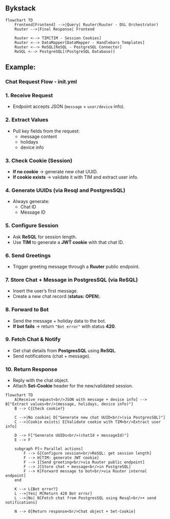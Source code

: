 ## Bykstack

```mermaid
flowchart TD
    Frontend[Frontend] -->|Query| Ruuter(Ruuter - DSL Orchestrator)
    Ruuter -->|Final Response| Frontend

    Ruuter <--> TIM[TIM - Session Cookies]
    Ruuter <--> DataMapper[DataMapper - Handlebars Templates]
    Ruuter <--> ReSQL[ReSQL - PostgreSQL Connector]
    ReSQL <--> PostgreSQL[(PostgreSQL Database)]
```

## Example:

### **Chat Request Flow - init.yml**

### 1. Receive Request
- Endpoint accepts JSON (`message` + `user/device` info).

### 2. Extract Values
- Pull key fields from the request:
  - message content  
  - holidays  
  - device info  

### 3. Check Cookie (Session)
- **If no cookie** → generate new chat UUID.  
- **If cookie exists** → validate it with TIM and extract user info.  

### 4. Generate UUIDs (via Resql and PostgresSQL)
- Always generate:
  - Chat ID  
  - Message ID  

### 5. Configure Session
- Ask **ReSQL** for session length.  
- Use **TIM** to generate a **JWT cookie** with that chat ID.  

### 6. Send Greetings
- Trigger greeting message through a **Ruuter** public endpoint.  

### 7. Store Chat + Message in PostgresSQL (via ReSQL)
- Insert the user’s first message.  
- Create a new chat record (**status: OPEN**).  

### 8. Forward to Bot
- Send the message + holiday data to the bot.  
- **If bot fails** → return `"Bot error"` with status **420**.  

### 9. Fetch Chat & Notify
- Get chat details from **PostgresSQL** using **ReSQL**.  
- Send notifications (chat + message).

### 10. Return Response
- Reply with the chat object.  
- Attach **Set-Cookie** header for the new/validated session. 

```mermaid
flowchart TD
    A[Receive request<br/>JSON with message + device info] --> B["Extract values<br/>(message, holidays, device info)"]
    B --> C{Check cookie?}

    C -->|No cookie| D["Generate new chat UUID<br/>(via PostgresSQL)"]
    C -->|Cookie exists| E[Validate cookie with TIM<br/>Extract user info]

    D --> F["Generate UUIDs<br/>(chatId + messageId)"]
    E --> F
    
    subgraph P[⟶ Parallel actions]
        F --> G[Configure session<br/>ReSQL: get session length]
        F --> H[TIM: generate JWT cookie]
        F --> I[Send greeting<br/>via Ruuter public endpoint]
        F --> J[Store chat + message<br/>in PostgreSQL]
        F --> K[Forward message to bot<br/>via Ruuter internal endpoint]
    end

    K --> L{Bot error?}
    L -->|Yes| M[Return 420 Bot error]
    L -->|No| N[Fetch chat from PostgresSQL using Resql<br/>+ send notifications]

    N --> O[Return response<br/>Chat object + Set-Cookie]
```

 
